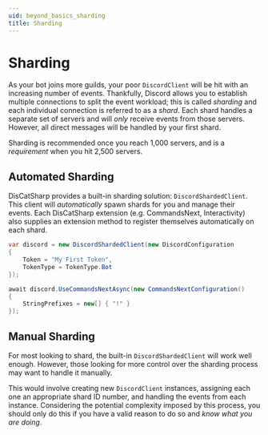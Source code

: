 ```yaml
---
uid: beyond_basics_sharding
title: Sharding
---
```


# Sharding
As your bot joins more guilds, your poor `DiscordClient` will be hit with an increasing number of events. 
Thankfully, Discord allows you to establish multiple connections to split the event workload; this is called *sharding* and each individual connection is referred to as a *shard*.
Each shard handles a separate set of servers and will *only* receive events from those servers. However, all direct messages will be handled by your first shard.

Sharding is recommended once you reach 1,000 servers, and is a *requirement* when you hit 2,500 servers.

## Automated Sharding
DisCatSharp provides a built-in sharding solution: `DiscordShardedClient`. 
This client will *automatically* spawn shards for you and manage their events.
Each DisCatSharp extension (e.g. CommandsNext, Interactivity) also supplies an extension method to register themselves automatically on each shard.

```cs
var discord = new DiscordShardedClient(new DiscordConfiguration
{
    Token = "My First Token",
    TokenType = TokenType.Bot
});

await discord.UseCommandsNextAsync(new CommandsNextConfiguration()
{
    StringPrefixes = new[] { "!" }
});
```

## Manual Sharding 
For most looking to shard, the built-in `DiscordShardedClient` will work well enough. 
However, those looking for more control over the sharding process may want to handle it manually.

This would involve creating new `DiscordClient` instances, assigning each one an appropriate shard ID number, and handling the events from each instance.
Considering the potential complexity imposed by this process, you should only do this if you have a valid reason to do so and *know what you are doing*.